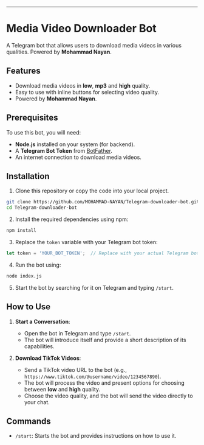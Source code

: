 
---

# Media Video Downloader Bot

A Telegram bot that allows users to download media videos in various qualities. Powered by **Mohammad Nayan**.

## Features

- Download media videos in **low**, **mp3** and **high** quality.
- Easy to use with inline buttons for selecting video quality.
- Powered by **Mohammad Nayan**.

## Prerequisites

To use this bot, you will need:

- **Node.js** installed on your system (for backend).
- A **Telegram Bot Token** from [BotFather](https://core.telegram.org/bots#botfather).
- An internet connection to download media videos.

## Installation

1. Clone this repository or copy the code into your local project.

```bash
git clone https://github.com/MOHAMMAD-NAYAN/Telegram-downloader-bot.git
cd Telegram-downloader-bot
```

2. Install the required dependencies using npm:

```bash
npm install
```

3. Replace the `token` variable with your Telegram bot token:

```javascript
let token = 'YOUR_BOT_TOKEN';  // Replace with your actual Telegram bot token
```

4. Run the bot using:

```bash
node index.js
```

5. Start the bot by searching for it on Telegram and typing `/start`.

## How to Use

1. **Start a Conversation**:
   - Open the bot in Telegram and type `/start`.
   - The bot will introduce itself and provide a short description of its capabilities.

2. **Download TikTok Videos**:
   - Send a TikTok video URL to the bot (e.g., `https://www.tiktok.com/@username/video/1234567890`).
   - The bot will process the video and present options for choosing between **low** and **high** quality.
   - Choose the video quality, and the bot will send the video directly to your chat.

## Commands

- `/start`: Starts the bot and provides instructions on how to use it.
